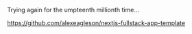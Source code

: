 Trying again for the umpteenth millionth time...

https://github.com/alexeagleson/nextjs-fullstack-app-template

